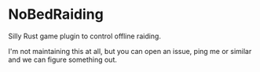 # NoBedRaiding
Silly Rust game plugin to control offline raiding.

I'm not maintaining this at all, but you can open an issue, ping me or similar and we can figure something out.
